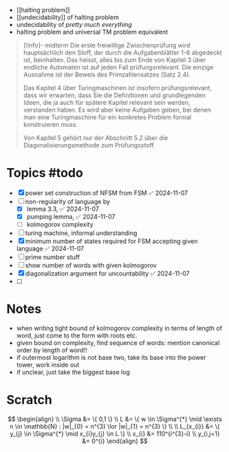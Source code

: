 
- [[halting problem]]
- [[undecidability]] of halting problem
- undecidability of *pretty much everything*
- halting problem and universal TM problem equivalent


> [!info]- midterm
> Die erste freiwillige Zwischenprüfung wird hauptsächlich den Stoff, der durch die Aufgabenblätter 1-6 abgedeckt ist, beinhalten. Das heisst, alles bis zum Ende von Kapitel 3 über endliche Automaten ist auf jeden Fall prüfungsrelevant. Die einzige Ausnahme ist der Beweis des Primzahlensatzes (Satz 2.4).
> 
> Das Kapitel 4 über Turingmaschinen ist insofern prüfungsrelevant, dass wir erwarten, dass Sie die Definitionen und grundlegenden Ideen, die ja auch für spätere Kapitel relevant sein werden, verstanden haben. Es wird aber keine Aufgaben geben, bei denen man eine Turingmaschine für ein konkretes Problem formal konstruieren muss.
> 
> Von Kapitel 5 gehört nur der Abschnitt 5.2 über die Diagonalisierungsmethode zum Prüfungsstoff.


# Topics #todo

- [x] power set construction of NFSM from FSM ✅ 2024-11-07
- [ ] non-regularity of language by
	- [x] lemma 3.3, ✅ 2024-11-07
	- [x] pumping lemma, ✅ 2024-11-07
	- [ ] kolmogorov complexity
- [ ] turing machine, informal understanding
- [x] minimum number of states required for FSM accepting given language ✅ 2024-11-07
- [ ] prime number stuff
- [ ] show number of words with given kolmogorov
- [x] diagonalization argument for uncountability ✅ 2024-11-07
- [ ] 



# Notes

- when writing tight bound of kolmogorov complexity in terms of length of word, just come to the form with roots etc.
- given bound on complexity, find sequence of words: mention canonical order by length of word!!
- if outermost logarithm is not base two, take its base into the power tower, work inside out
- if unclear, just take the biggest base log



# Scratch

$$
\begin{align} \\
\Sigma &= \{ 0,1 \} \\
L &= \{ w \in \Sigma^{*} \mid \exists n \in \mathbb{N} : |w|_{0} = n^{3} \lor |w|_{1} = n^{3} \} \\  \\
L_{x_{i}} &= \{ y_{j}  \in \Sigma^{*} \mid x_{i}y_{j} \in L \} \\
x_{i} &= 110^{i^{3}-i} \\
y_{i,j=1} &= 0^{i}
\end{align}
$$